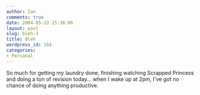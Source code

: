 ```yaml
---
author: Ian
comments: true
date: 2004-05-22 15:38:00
layout: post
slug: bleh-3
title: Bleh
wordpress_id: 164
categories:
- Personal
---
```


So much for getting my laundry done, finishing watching Scrapped Princess and doing a ton of revision today... when I wake up at 2pm, I've got no chance of doing anything productive.  


